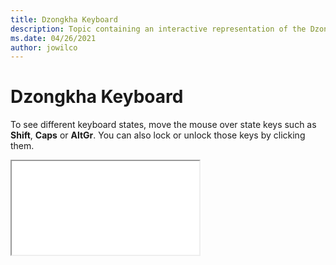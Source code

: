 ```yaml
--- 
title: Dzongkha Keyboard 
description: Topic containing an interactive representation of the Dzongkha Keyboard 
ms.date: 04/26/2021 
author: jowilco 
--- 
```

 
# Dzongkha Keyboard 
 
To see different keyboard states, move the mouse over state keys such as **Shift**, **Caps** or **AltGr**. You can also lock or unlock those keys by clicking them. 
 
<iframe src="kbddzo.html"></iframe> 
